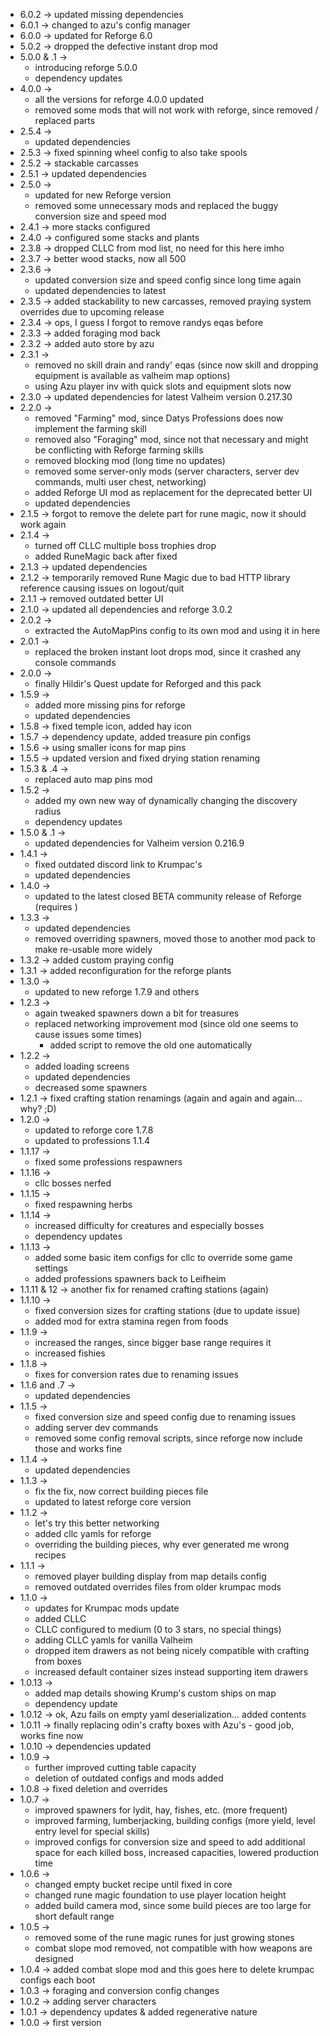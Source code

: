 * 6.0.2 -> updated missing dependencies
* 6.0.1 -> changed to azu's config manager
* 6.0.0 -> updated for Reforge 6.0
* 5.0.2 -> dropped the defective instant drop mod
* 5.0.0 & .1 ->
    * introducing reforge 5.0.0
    * dependency updates
* 4.0.0 ->
    * all the versions for reforge 4.0.0 updated
    * removed some mods that will not work with reforge, since removed / replaced parts
* 2.5.4 ->
    * updated dependencies
* 2.5.3 -> fixed spinning wheel config to also take spools
* 2.5.2 -> stackable carcasses
* 2.5.1 -> updated dependencies
* 2.5.0 -> 
    * updated for new Reforge version
    * removed some unnecessary mods and replaced the buggy conversion size and speed mod
* 2.4.1 -> more stacks configured
* 2.4.0 -> configured some stacks and plants
* 2.3.8 -> dropped CLLC from mod list, no need for this here imho
* 2.3.7 -> better wood stacks, now all 500
* 2.3.6 -> 
    * updated conversion size and speed config since long time again
    * updated dependencies to latest
* 2.3.5 -> added stackability to new carcasses, removed praying system overrides due to upcoming release
* 2.3.4 -> ops, I guess I forgot to remove randys eqas before
* 2.3.3 -> added foraging mod back
* 2.3.2 -> added auto store by azu
* 2.3.1 -> 
    * removed no skill drain and randy' eqas (since now skill and dropping equipment is available as valheim map options)
    * using Azu player inv with quick slots and equipment slots now
* 2.3.0 -> updated dependencies for latest Valheim version 0.217.30
* 2.2.0 -> 
    * removed "Farming" mod, since Datys Professions does now implement the farming skill
    * removed also "Foraging" mod, since not that necessary and might be conflicting with Reforge farming skills
    * removed blocking mod (long time no updates)
    * removed some server-only mods (server characters, server dev commands, multi user chest, networking)
    * added Reforge UI mod as replacement for the deprecated better UI
    * updated dependencies
* 2.1.5 -> forgot to remove the delete part for rune magic, now it should work again
* 2.1.4 -> 
    * turned off CLLC multiple boss trophies drop
    * added RuneMagic back after fixed
* 2.1.3 -> updated dependencies
* 2.1.2 -> temporarily removed Rune Magic due to bad HTTP library reference causing issues on logout/quit
* 2.1.1 -> removed outdated better UI
* 2.1.0 -> updated all dependencies and reforge 3.0.2
* 2.0.2 ->
    * extracted the AutoMapPins config to its own mod and using it in here
* 2.0.1 ->
    * replaced the broken instant loot drops mod, since it crashed any console commands
* 2.0.0 ->
    * finally Hildir's Quest update for Reforged and this pack
* 1.5.9 -> 
    * added more missing pins for reforge
    * updated dependencies
* 1.5.8 -> fixed temple icon, added hay icon
* 1.5.7 -> dependency update, added treasure pin configs
* 1.5.6 -> using smaller icons for map pins
* 1.5.5 -> updated version and fixed drying station renaming
* 1.5.3 & .4 ->
    * replaced auto map pins mod
* 1.5.2 ->
    * added my own new way of dynamically changing the discovery radius
    * dependency updates
* 1.5.0 & .1 -> 
    * updated dependencies for Valheim version 0.216.9
* 1.4.1 ->
    * fixed outdated discord link to Krumpac's 
    * updated dependencies
* 1.4.0 -> 
    * updated to the latest closed BETA community release of Reforge (requires )
* 1.3.3 -> 
    * updated dependencies
    * removed overriding spawners, moved those to another mod pack to make re-usable more widely
* 1.3.2 -> added custom praying config
* 1.3.1 -> added reconfiguration for the reforge plants
* 1.3.0 ->
    * updated to new reforge 1.7.9 and others
* 1.2.3 -> 
    * again tweaked spawners down a bit for treasures
    * replaced networking improvement mod (since old one seems to cause issues some times)
        * added script to remove the old one automatically
* 1.2.2 -> 
    * added loading screens
    * updated dependencies
    * decreased some spawners
* 1.2.1 -> fixed crafting station renamings (again and again and again... why? ;D)
* 1.2.0 ->
    * updated to reforge core 1.7.8
    * updated to professions 1.1.4
* 1.1.17 -> 
    * fixed some professions respawners
* 1.1.16 ->
    * cllc bosses nerfed
* 1.1.15 ->
    * fixed respawning herbs
* 1.1.14 ->
    * increased difficulty for creatures and especially bosses
    * dependency updates
* 1.1.13 -> 
    * added some basic item configs for cllc to override some game settings
    * added professions spawners back to Leifheim
* 1.1.11 & 12 -> another fix for renamed crafting stations (again)
* 1.1.10 ->
    * fixed conversion sizes for crafting stations (due to update issue)
    * added mod for extra stamina regen from foods
* 1.1.9 ->
    * increased the ranges, since bigger base range requires it
    * increased fishies
* 1.1.8 ->
    * fixes for conversion rates due to renaming issues
* 1.1.6 and .7 ->
    * updated dependencies
* 1.1.5 ->
    * fixed conversion size and speed config due to renaming issues
    * adding server dev commands
    * removed some config removal scripts, since reforge now include those and works fine
* 1.1.4 -> 
    * updated dependencies
* 1.1.3 -> 
    * fix the fix, now correct building pieces file
    * updated to latest reforge core version
* 1.1.2 ->
    * let's try this better networking
    * added cllc yamls for reforge
    * overriding the building pieces, why ever generated me wrong recipes
* 1.1.1 -> 
    * removed player building display from map details config
    * removed outdated overrides files from older krumpac mods
* 1.1.0 -> 
    * updates for Krumpac mods update
    * added CLLC
    * CLLC configured to medium (0 to 3 stars, no special things)
    * adding CLLC yamls for vanilla Valheim
    * dropped item drawers as not being nicely compatible with crafting from boxes
    * increased default container sizes instead supporting item drawers
* 1.0.13 -> 
    * added map details showing Krump's custom ships on map
    * dependency update
* 1.0.12 -> ok, Azu fails on empty yaml deserialization... added contents
* 1.0.11 -> finally replacing odin's crafty boxes with Azu's - good job, works fine now
* 1.0.10 -> dependencies updated
* 1.0.9 -> 
    * further improved cutting table capacity
    * deletion of outdated configs and mods added
* 1.0.8 -> fixed deletion and overrides
* 1.0.7 ->
    * improved spawners for lydit, hay, fishes, etc. (more frequent)
    * improved farming, lumberjacking, building configs (more yield, level entry level for special skills)
    * improved configs for conversion size and speed to add additional space for each killed boss, increased capacities, lowered production time
* 1.0.6 -> 
    * changed empty bucket recipe until fixed in core
    * changed rune magic foundation to use player location height
    * added build camera mod, since some build pieces are too large for short default range
* 1.0.5 -> 
    * removed some of the rune magic runes for just growing stones
    * combat slope mod removed, not compatible with how weapons are designed
* 1.0.4 -> added combat slope mod and this goes here to delete krumpac configs each boot
* 1.0.3 -> foraging and conversion config changes
* 1.0.2 -> adding server characters
* 1.0.1 -> dependency updates & added regenerative nature
* 1.0.0 -> first version
